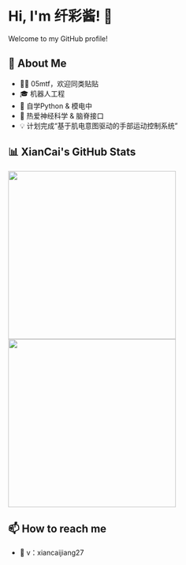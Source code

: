 # Hi, I'm 纤彩酱! 👋

Welcome to my GitHub profile!

## 🚀 About Me
- 🏳️‍⚧️ 05mtf，欢迎同类贴贴
- 🎓 机器人工程
- 🌱 自学Python & 模电中
- 🧠 热爱神经科学 & 脑脊接口
- 💡 计划完成“基于肌电意图驱动的手部运动控制系统”

## 📊 XianCai's GitHub Stats
<p align="left">
  <img src="https://github-readme-stats.vercel.app/api?username=xiancaijiang27&show_icons=true&theme=default" width="340"/>
  <img src="https://github-readme-stats.vercel.app/api/top-langs/?username=xiancaijiang27&layout=compact&theme=default" width="340"/>
</p>

## 📫 How to reach me
- 💬 v：xiancaijiang27 
